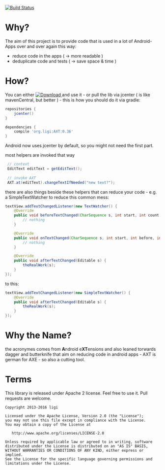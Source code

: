 [![Build Status](https://travis-ci.org/ligi/AXT.svg?branch=master)](https://travis-ci.org/ligi/AXT)

Why?
====

The aim of this project is to provide code that is used in a lot of Android-Apps over and over again this way:

 * reduce code in the apps ( -> more readable )
 * deduplicate code and	tests ( -> save space & time )

How?
===

You can either [ ![Download](https://api.bintray.com/packages/ligi/maven/axt/images/download.png) ](https://bintray.com/ligi/maven/axt/_latestVersion) and use it - or pull the lib via jcenter ( is like mavenCentral, but better ) - this is how you should do it via gradle:

```groovy
repositories {
    jcenter()
}

dependencies {
    compile 'org.ligi:AXT:0.36'
}

```

Android now uses jcenter by default, so you might not need the first part.


most helpers are invoked that way

```java
 // context
 EditText editText = getEditText();
 
 // invoke AXT
 AXT.at(editText).changeTextIfNeeded("new text?");
```
there are also things beside these helpers that can reduce your code - e.g. a SimpleTextWatcher to reduce this common mess:

```java
textView.addTextChangedListener(new TextWatcher() {
    @Override
    public void beforeTextChanged(CharSequence s, int start, int count, int after) {
        // nothing
    }

    @Override
    public void onTextChanged(CharSequence s, int start, int before, int count) {
        // nothing
    }

    @Override
    public void afterTextChanged(Editable s) {
        theRealWork(s);
    }
});
```
to this:
```java
textView.addTextChangedListener(new SimpleTextWatcher() {
    @Override
    public void afterTextChanged(Editable s) {
        theRealWork(s);
    }
});
```

Why the Name?
=============

the acronymes comes from <b>A</b>ndroid e<b>XT</b>ensions and also leaned torwards dagger and butterknife that aim on reducing code in android apps - AXT is german for AXE - so also a cutting tool.


Terms
=====

This library is released under Apache 2 license. Feel free to use it. Pull requests are welcome.


    Copyright 2013-2016 ligi

    Licensed under the Apache License, Version 2.0 (the "License");
    you may not use this file except in compliance with the License.
    You may obtain a copy of the License at

       http://www.apache.org/licenses/LICENSE-2.0

    Unless required by applicable law or agreed to in writing, software
    distributed under the License is distributed on an "AS IS" BASIS,
    WITHOUT WARRANTIES OR CONDITIONS OF ANY KIND, either express or implied.
    See the License for the specific language governing permissions and
    limitations under the License.
